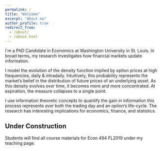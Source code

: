 ```yaml
---
permalink: /
title: "Welcome"
excerpt: "About me"
author_profile: true
redirect_from: 
  - /about/
  - /about.html
---
```

I'm a PhD Candidate in Economics at Washington University in St. Louis. In broad terms, my research investigates how financial markets update information. 

I model the evolution of the density function implied by option prices at high frequencies, daily & intradaily. Intuitively, this probability represents the market’s belief in the distribution of future prices of an underlying asset. As this density evolves over time, it becomes more and more concentrated. At expiration, the measure collapses to a single point. 

I use information theoretic concepts to quantify the gain in information this process represents over both the trading day and an option’s life-cycle. The research has interesting implications for economics, finance, and statistics. 

Under Construction
------
Students will find all course materials for Econ 494 FL2019 under my teaching page.

